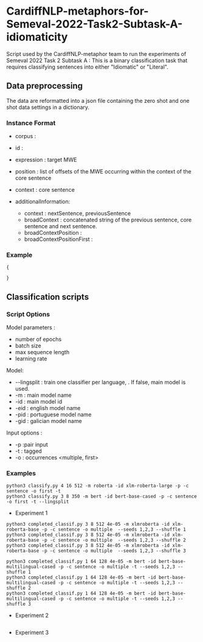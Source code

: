 # CardiffNLP-metaphors-for-Semeval-2022-Task2-Subtask-A-idiomaticity
Script used by the CardiffNLP-metaphor team to run the experiments of Semeval 2022 Task 2 Subtask A : This is a binary classification task that requires classifying sentences into either "Idiomatic" or "Literal".

## Data preprocessing 

The data are reformatted into a json file containing the zero shot and one shot data settings in a dictionary.

### Instance Format
- corpus :
- id :
- expression : target MWE
- position : list of offsets of the MWE occurring within the context of the core sentence
- context : core sentence

- additionalInformation:
  - context : nextSentence, previousSentence
  - broadContext : concatenated string of the previous sentence, core sentence and next sentence.
  - broadContextPosition :
  - broadContextPositionFirst :

### Example
```
{
 
}
```


## Classification scripts

### Script Options

Model parameters :
- number of epochs
- batch size
- max sequence length
- learning rate

Model:
- --lingsplit : train one classifier per language, <boolean>. If false, main model is used.
- -m : main model name
- -id : main model id
- -eid : english model name
- -pid : portuguese model name
- -gid : galician model name


Input options :
- -p :pair input <boolean>
- -t : tagged <boolean>
- -o : occurrences <multiple, first>




### Examples 


 
```
python3 classify.py 4 16 512 -m roberta -id xlm-roberta-large -p -c sentence -o first -t
python3 classify.py 3 8 350 -m bert -id bert-base-cased -p -c sentence -o first -t --lingsplit
```
- Experiment 1
```
python3 completed_classif.py 3 8 512 4e-05 -m xlmroberta -id xlm-roberta-base -p -c sentence -o multiple  --seeds 1,2,3 --shuffle 1
python3 completed_classif.py 3 8 512 4e-05 -m xlmroberta -id xlm-roberta-base -p -c sentence -o multiple  --seeds 1,2,3 --shuffle 2
python3 completed_classif.py 3 8 512 4e-05 -m xlmroberta -id xlm-roberta-base -p -c sentence -o multiple  --seeds 1,2,3 --shuffle 3

python3 completed_classif.py 1 64 128 4e-05 -m bert -id bert-base-multilingual-cased -p -c sentence -o multiple -t --seeds 1,2,3 --shuffle 1    
python3 completed_classif.py 1 64 128 4e-05 -m bert -id bert-base-multilingual-cased -p -c sentence -o multiple -t --seeds 1,2,3 --shuffle 2 
python3 completed_classif.py 1 64 128 4e-05 -m bert -id bert-base-multilingual-cased -p -c sentence -o multiple -t --seeds 1,2,3 --shuffle 3  
```
- Experiment 2
```
```
- Experiment 3
```
```


